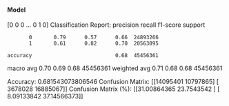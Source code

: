 #### Model
[0 0 0 ... 0 1 0]
Classification Report:
              precision    recall  f1-score   support

           0       0.79      0.57      0.66  24893266
           1       0.61      0.82      0.70  20563095

    accuracy                           0.68  45456361
   macro avg       0.70      0.69      0.68  45456361
weighted avg       0.71      0.68      0.68  45456361

Accuracy: 0.681543073806546
Confusion Matrix:
[[14095401 10797865]
 [ 3678028 16885067]]
Confusion Matrix (%):
[[31.00864365 23.7543542 ]
 [ 8.09133842 37.14566373]]
